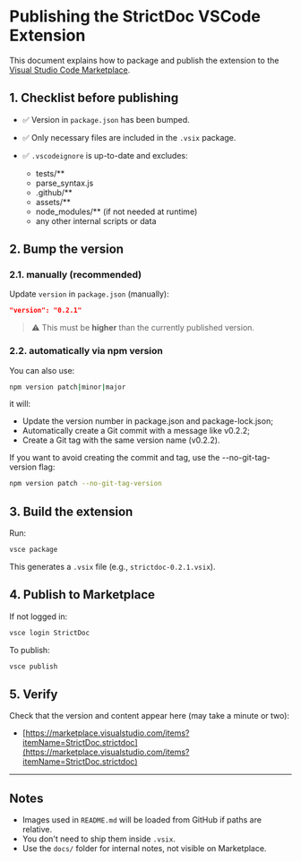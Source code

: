 # Publishing the StrictDoc VSCode Extension

This document explains how to package and publish the extension to the [Visual Studio Code Marketplace](https://marketplace.visualstudio.com/).

## 1. Checklist before publishing

* ✅ Version in `package.json` has been bumped.
* ✅ Only necessary files are included in the `.vsix` package.
* ✅ `.vscodeignore` is up-to-date and excludes:

  * tests/\*\*
  * parse\_syntax.js
  * .github/\*\*
  * assets/\*\*
  * node\_modules/\*\* (if not needed at runtime)
  * any other internal scripts or data

## 2. Bump the version

### 2.1. manually (recommended)

Update `version` in `package.json` (manually):

```json
"version": "0.2.1"
```

> ⚠️ This must be **higher** than the currently published version.

### 2.2. automatically via npm version

You can also use:

```bash
npm version patch|minor|major
```

it will:
  * Update the version number in package.json and package-lock.json;
  * Automatically create a Git commit with a message like v0.2.2;
  * Create a Git tag with the same version name (v0.2.2).

If you want to avoid creating the commit and tag, use the --no-git-tag-version flag:

```bash
npm version patch --no-git-tag-version
```

## 3. Build the extension

Run:

```bash
vsce package
```

This generates a `.vsix` file (e.g., `strictdoc-0.2.1.vsix`).

## 4. Publish to Marketplace

If not logged in:

```bash
vsce login StrictDoc
```

To publish:

```bash
vsce publish
```

## 5. Verify

Check that the version and content appear here (may take a minute or two):

* [https://marketplace.visualstudio.com/items?itemName=StrictDoc.strictdoc](https://marketplace.visualstudio.com/items?itemName=StrictDoc.strictdoc)

---

## Notes

* Images used in `README.md` will be loaded from GitHub if paths are relative.
* You don't need to ship them inside `.vsix`.
* Use the `docs/` folder for internal notes, not visible on Marketplace.
